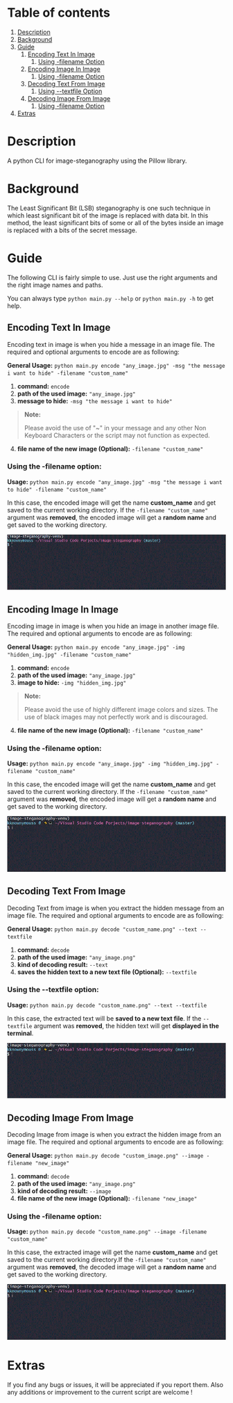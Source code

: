 # Table of contents
1. [Description](#Description)
2. [Background](#Background)
3. [Guide](#Guide)
    1. [Encoding Text In Image](#Encoding-text-in-image)
        1. [Using -filename Option](#using_filename_text_encode)
    2. [Encoding Image In Image](#Encoding-image-in-image)
        1. [Using -filename Option](#using_filename_image_encode)
    3. [Decoding Text From Image](#Decoding-text-from-image)
        1. [Using --textfile Option](#using_textfile_text_decode)
    4. [Decoding Image From Image](#Decoding-image-from-image)
        1. [Using -filename Option](#using_filename_image_decode)
4. [Extras](#Extras)

<a name="Description"></a>
# Description
A python CLI for image-steganography using the Pillow library.

<a name="Background"></a>
# Background
The Least Significant Bit (LSB) steganography is one such technique in which least significant bit of the image is replaced with data bit.
In this method, the least significant bits of some or all of the bytes inside an image is replaced with a bits of the secret message.

<a name="Guide"></a>
# Guide 
The following CLI is fairly simple to use. Just use the right arguments and the right image names and paths.

You can always type `python main.py --help` or `python main.py -h` to get help.

<a name="Encoding-text-in-image"></a>
## Encoding Text In Image
Encoding text in image is when you hide a message in an image file. The required and optional arguments to encode are as following:

**General Usage:** `python main.py encode "any_image.jpg" -msg "the message i want to hide" -filename "custom_name"`
1. **command:** `encode`
2. **path of the used image:** `"any_image.jpg"`
3. **message to hide:** `-msg "the message i want to hide"`
  > **Note:**
  > 
  > Please avoid the use of "~" in your message and any other Non Keyboard Characters or the script may not function as expected.
4. **file name of the new image (Optional):** `-filename "custom_name"`

<a name="using_filename_text_encode"></a>
### Using the -filename option:
**Usage:** `python main.py encode "any_image.jpg" -msg "the message i want to hide" -filename "custom_name"`

In this case, the encoded image will get the name **custom_name** and get saved to the current working directory. If the `-filename "custom_name"` argument was **removed**, the encoded image will get a **random name** and get saved to the working directory.

![image](https://github.com/kknownymouss/Image-Steganography/blob/master/README_media/filename_text_encode.gif)

<a name="Encoding-image-in-image"></a>
## Encoding Image In Image
Encoding image in image is when you hide an image in another image file. The required and optional arguments to encode are as following:

**General Usage:** `python main.py encode "any_image.jpg" -img "hidden_img.jpg" -filename "custom_name"`
1. **command:** `encode`
2. **path of the used image:** `"any_image.jpg"`
3. **image to hide:** `-img "hidden_img.jpg"`
  > **Note:**
  > 
  > Please avoid the use of highly different image colors and sizes. The use of black images may not perfectly work and is discouraged.
4. **file name of the new image (Optional):** `-filename "custom_name"`

<a name="using_filename_image_encode"></a>
### Using the -filename option:
**Usage:** `python main.py encode "any_image.jpg" -img "hidden_img.jpg" -filename "custom_name"`

In this case, the encoded image will get the name **custom_name** and get saved to the current working directory. If the `-filename "custom_name"` argument was **removed**, the encoded image will get a **random name** and get saved to the working directory.

![image](https://github.com/kknownymouss/Image-Steganography/blob/master/README_media/filename_image_encode.gif)

<a name="Decoding-text-from-image"></a>
## Decoding Text From Image
Decoding Text from image is when you extract the hidden message from an image file. The required and optional arguments to encode are as following:

**General Usage:** `python main.py decode "custom_name.png" --text --textfile`
1. **command:** `decode`
2. **path of the used image:** `"any_image.png"`
3. **kind of decoding result:** `--text`
4. **saves the hidden text to a new text file (Optional):** `--textfile`


<a name="using_textfile_text_decode"></a>
### Using the --textfile option:
**Usage:** `python main.py decode "custom_name.png" --text --textfile`

In this case, the extracted text will be **saved to a new text file**. If the `--textfile` argument was **removed**, the hidden text will get **displayed in the terminal**.

![image](https://github.com/kknownymouss/Image-Steganography/blob/master/README_media/textfile_text_decode.gif)


<a name="Decoding-image-from-image"></a>
## Decoding Image From Image
Decoding Image from image is when you extract the hidden image from an image file. The required and optional arguments to encode are as following:

**General Usage:** `python main.py decode "custom_image.png" --image -filename "new_image"`
1. **command:** `decode`
2. **path of the used image:** `"any_image.png"`
3. **kind of decoding result:** `--image`
4. **file name of the new image (Optional):** `-filename "new_image"`


<a name="using_filename_image_decode"></a>
### Using the -filename option:
**Usage:** `python main.py decode "custom_name.png" --image -filename "custom_name"`

In this case, the extracted image will get the name **custom_name** and get saved to the current working directory.If the `-filename "custom_name"` argument was **removed**, the decoded image will get a **random name** and get saved to the working directory.

![image](https://github.com/kknownymouss/Image-Steganography/blob/master/README_media/filename_image_decode.gif)

<a name="Extras"></a>
# Extras
If you find any bugs or issues, it will be appreciated if you report them. Also any additions or improvement to the current script are welcome !
